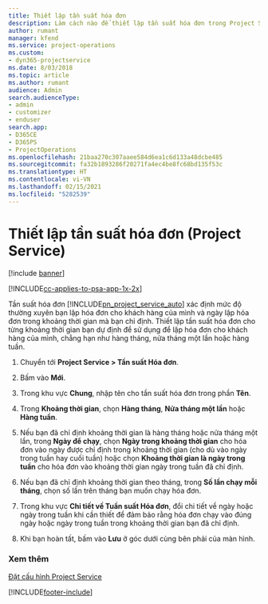 ```yaml
---
title: Thiết lập tần suất hóa đơn
description: Làm cách nào để thiết lập tần suất hóa đơn trong Project Service
author: rumant
manager: kfend
ms.service: project-operations
ms.custom:
- dyn365-projectservice
ms.date: 8/03/2018
ms.topic: article
ms.author: rumant
audience: Admin
search.audienceType:
- admin
- customizer
- enduser
search.app:
- D365CE
- D365PS
- ProjectOperations
ms.openlocfilehash: 21baa270c307aaee584d6ea1c6d133a48dcbe485
ms.sourcegitcommit: fa32b1893286f20271fa4ec4be8fc68bd135f53c
ms.translationtype: HT
ms.contentlocale: vi-VN
ms.lasthandoff: 02/15/2021
ms.locfileid: "5282539"
---
```

# <a name="set-up-invoice-frequencies-project-service"></a>Thiết lập tần suất hóa đơn (Project Service)

[!include [banner](../includes/psa-now-project-operations.md)]

[!INCLUDE[cc-applies-to-psa-app-1x-2x](../includes/cc-applies-to-psa-app-1x-2x.md)]

Tần suất hóa đơn [!INCLUDE[pn_project_service_auto](../includes/pn-project-service-auto.md)] xác định mức độ thường xuyên bạn lập hóa đơn cho khách hàng của mình và ngày lập hóa đơn trong khoảng thời gian mà bạn chỉ định. Thiết lập tần suất hóa đơn cho từng khoảng thời gian bạn dự định để sử dụng để lập hóa đơn cho khách hàng của mình, chẳng hạn như hàng tháng, nửa tháng một lần hoặc hàng tuần.  
  
1.  Chuyển tới **Project Service > Tần suất Hóa đơn**.  
  
2.  Bấm vào **Mới**.  
  
3.  Trong khu vực **Chung**, nhập tên cho tần suất hóa đơn trong phần **Tên**.  
  
4.  Trong **Khoảng thời gian**, chọn **Hàng tháng**, **Nửa tháng một lần** hoặc **Hàng tuần**.  
  
5.  Nếu bạn đã chỉ định khoảng thời gian là hàng tháng hoặc nửa tháng một lần, trong **Ngày để chạy**, chọn **Ngày trong khoảng thời gian** cho hóa đơn vào ngày được chỉ định trong khoảng thời gian (cho dù vào ngày trong tuần hay cuối tuần) hoặc chọn **Khoảng thời gian là ngày trong tuần** cho hóa đơn vào khoảng thời gian ngày trong tuần đã chỉ định.  
  
6.  Nếu bạn đã chỉ định khoảng thời gian theo tháng, trong **Số lần chạy mỗi tháng**, chọn số lần trên tháng bạn muốn chạy hóa đơn.  
  
7.  Trong khu vực **Chi tiết về Tuần suất Hóa đơn**, đổi chi tiết về ngày hoặc ngày trong tuần khi cần thiết để đảm bảo rằng hóa đơn chạy vào đúng ngày hoặc ngày trong tuần trong khoảng thời gian bạn đã chỉ định.  
  
8.  Khi bạn hoàn tất, bấm vào **Lưu** ở góc dưới cùng bên phải của màn hình.  
  
### <a name="see-also"></a>Xem thêm  
 [Đặt cấu hình Project Service](../psa/configure.md)


[!INCLUDE[footer-include](../includes/footer-banner.md)]